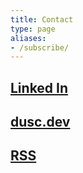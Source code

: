 ```yaml
---
title: Contact
type: page
aliases:
- /subscribe/
---
```


## [Linked In](https://www.linkedin.com/in/dirk-kelly)

## [dusc.dev](https://www.dusc.dev/)

## [RSS](/index.xml)
